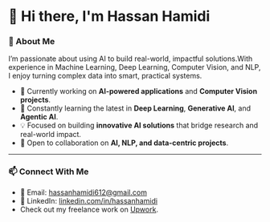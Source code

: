 # 👋 Hi there, I'm **Hassan Hamidi**

### 🧠 About Me  
I’m passionate about using AI to build real-world, impactful solutions.With experience in Machine Learning, Deep Learning, Computer Vision, and NLP,
I enjoy turning complex data into smart, practical systems.

- 🔭 Currently working on **AI-powered applications** and **Computer Vision projects**.  
- 🌱 Constantly learning the latest in **Deep Learning**, **Generative AI**, and **Agentic AI**.  
- 💡 Focused on building **innovative AI solutions** that bridge research and real-world impact.  
- 🤝 Open to collaboration on **AI, NLP, and data-centric projects**.

---

### 📫 Connect With Me  
- 📧 Email: [hassanhamidi612@gmail.com](mailto:hassanhamidi612@gmail.com)  
- 💼 LinkedIn: [linkedin.com/in/hassanhamidi](https://linkedin.com/in/muhammad-hassan6/)
- Check out my freelance work on [Upwork](https://www.upwork.com/freelancers/~01b1bf597851682921).




<!--
**Hassanhamidi6/Hassanhamidi6** is a ✨ special ✨ repository because its `README.md` (this file) appears on your GitHub profile.
-->
